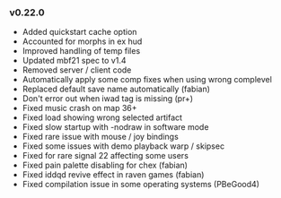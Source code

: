 ### v0.22.0
- Added quickstart cache option
- Accounted for morphs in ex hud
- Improved handling of temp files
- Updated mbf21 spec to v1.4
- Removed server / client code
- Automatically apply some comp fixes when using wrong complevel
- Replaced default save name automatically (fabian)
- Don't error out when iwad tag is missing (pr+)
- Fixed music crash on map 36+
- Fixed load showing wrong selected artifact
- Fixed slow startup with -nodraw in software mode
- Fixed rare issue with mouse / joy bindings
- Fixed some issues with demo playback warp / skipsec
- Fixed for rare signal 22 affecting some users
- Fixed pain palette disabling for chex (fabian)
- Fixed iddqd revive effect in raven games (fabian)
- Fixed compilation issue in some operating systems (PBeGood4)
